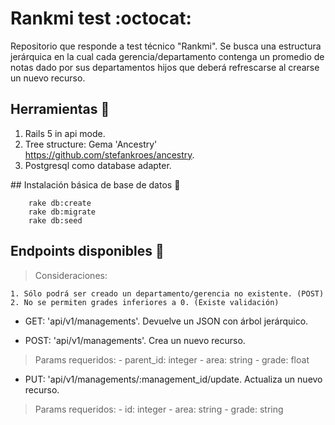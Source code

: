 # Rankmi test :octocat:

Repositorio que responde a test técnico "Rankmi". Se busca una estructura jerárquica en la cual cada gerencia/departamento contenga un promedio de notas dado por sus departamentos hijos que deberá refrescarse al crearse un nuevo recurso.

## Herramientas :pushpin:

1. Rails 5 in api mode. 
2. Tree structure: Gema 'Ancestry' https://github.com/stefankroes/ancestry.
3. Postgresql como database adapter.

## Instalación básica de base de datos :pushpin:
```
    rake db:create
    rake db:migrate
    rake db:seed
```
## Endpoints disponibles :pushpin:

> Consideraciones:

    1. Sólo podrá ser creado un departamento/gerencia no existente. (POST)
    2. No se permiten grades inferiores a 0. (Existe validación)

- GET: 'api/v1/managements'. Devuelve un JSON con árbol jerárquico. 

- POST: 'api/v1/managements'. Crea un nuevo recurso.
> Params requeridos:
    - parent_id: integer
    - area: string
    - grade: float

- PUT: 'api/v1/managements/:management_id/update. Actualiza un nuevo recurso.
> Params requeridos:
    - id: integer
    - area: string
    - grade: string

